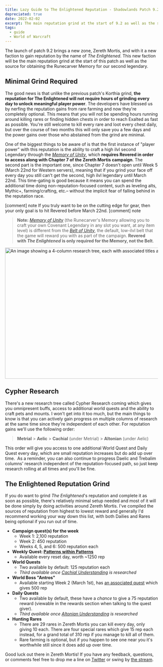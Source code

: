 ```yaml
---
title: Lazy Guide to The Enlightened Reputation - Shadowlands Patch 9.2
depreciated: true
date: 2022-02-02
excerpt: The main reputation grind at the start of 9.2 as well as the source for obtaining the Runecarver Memory for our second legendary.
tags:
  - guide
  - World of Warcraft
---
```


The launch of patch 9.2 brings a new zone, Zereth Mortis, and with it a new faction to gain reputation by the name of *The Enlightened*. This new faction will be the main reputation grind at the start of this patch as well as the source for obtaining the Runecarver Memory for our second legendary.

## Minimal Grind Required
The good news is that unlike the previous patch's Korthia grind, **the reputation for The Enlightened will not require hours of grinding every day to unlock meaningful player power**. The developers have blessed us by nerfing the reputation gains from rare farming and now they're completely optional. This means that you will not be spending hours running around killing rares or finding hidden chests in order to reach Exalted as fast as possible. You're still welcome to kill every rare and loot every chest daily, but over the course of two months this will only save you a few days and the power gains over those who abstained from the grind are minimal.

One of the biggest things to be aware of is that the first instance of "player power" with this reputation is the ability to craft a high ilvl second Legendary through the *[Memory of Unity](https://ptr.wowhead.com/item=190590/memory-of-unity)*, which **requires Revered in order to access along with Chapter 7 of the Zereth Mortis campaign**. The second part is the important one, since Chapter 7 doesn't open until Week 5 (March 22nd for Western servers), meaning that if you grind your face off every day you still can't get the second, high ilvl legendary until March 22nd. This time-gating is good because it means you can spend the additional time doing non-reputation-focused content, such as leveling alts, Mythic+, farming/crafting, etc.– without the implicit fear of falling behind in the reputation race.

[comment] note
If you truly want to be on the cutting edge for gear, then your only goal is to hit Revered before March 22nd.
[comment] note

> **Note:** *[Memory of Unity](https://ptr.wowhead.com/item=190590/memory-of-unity)* (the Runecarver's Memory allowing you to craft your own Covenant Legendary in any slot you want, at any item level) is different from the *[Belt of Unity](https://ptr.wowhead.com/item=190464/cord-of-unity?bonus=6805)*, the default, low-ilvl belt that the game will reward you with as part of the campaign. **Revered with *The Enlightened* is only required for the Memory, not the Belt**.

<img class="size-full" src="https://hrothmar.com/wp-content/uploads/2022/02/Cypher_Research.jpg" alt="An image showing a 4-column research tree, each with associated titles and costs. The costs grow the deeper into the tree you go." width="1200" height="430" />

## Cypher Research
There's a new research tree called Cypher Research coming which gives you omnipresent buffs, access to additional world quests and the ability to craft pets and mounts. I won't get into it too much, but the main things to know is that you can actively gain progress on multiple columns of research at the same time since they're independent of each other. For reputation gains we'll use the following order:

> **Metrial** > **Aelic** > **Cachial** (under Metrial) > **Altonian** (under Aelic)

This order will give you access to one additional World Quest and Daily Quest every day, which are small reputation increases but do add up over time.  As a reminder, you can also continue to progress Daelic and Trebalim columns' research independent of the reputation-focused path, so just keep research rolling at all times and you'll be fine.

## The Enlightened Reputation Grind
If you do want to grind *The Enlightened*'s reputation and complete it as soon as possible, there's relatively minimal setup needed and most of it will be done simply by doing activities around Zereth Mortis. I've compiled the sources of reputation from highest to lowest reward and generally I'd recommend working your way down this list, with both Dailies and Rares being optional if you run out of time.

- **Campaign quest(s) for the week**
	- Week 1: 2,100 reputation
	- Week 2: 450 reputation
	- Weeks 4, 5, and 6: 500 reputation each
- **Weekly Quest: [Patterns within Patterns](https://ptr.wowhead.com/quest=65324/patterns-within-patterns)**
	- Available every reset day, worth ~1250 rep
- **World Quests**
	- Two available by default: 125 reputation each
	- *Third available once [Cachial Understanding](https://ptr.wowhead.com/order-advancement=1972/cachial-understanding) is researched*
- **World Boss "Antros"**
	- Available starting Week 2 (March 1st), has [an associated quest](https://ptr.wowhead.com/quest=65143/antros) which gives 500 rep
- **Daily Quests**
	- Two available by default, these have a *chance* to give a 75 reputation reward (viewable in the rewards section when talking to the quest giver).
	- *Third available once [Altonian Understanding](https://ptr.wowhead.com/order-advancement=1902/altonian-understanding) is researched*
- **Hunting Rares**
	- There are 29 rares in Zereth Mortis you can kill every day, only giving 10 each. There are four special rares which give 15 rep each instead, for a grand total of 310 rep if you manage to kill all of them.
	- Rare farming is optional, but if you happen to see one near you it's worthwhile still since it does add up over time.

Good luck out there in Zereth Mortis! If you have any feedback, questions, or comments feel free to drop me a line on [Twitter](https://twitter.com/hrothmar_tv) or swing by [the stream](https://www.twitch.tv/hrothmar).